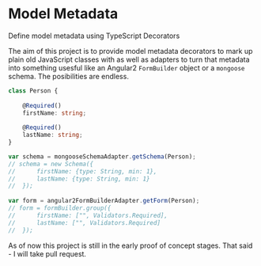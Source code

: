 # Model Metadata
Define model metadata using TypeScript Decorators

The aim of this project is to provide model metadata decorators to 
mark up plain old JavaScript classes with as well as adapters to
turn that metadata into something usesful like an Angular2 `FormBuilder`
object or a `mongoose` schema. The posibilities are endless.

```ts
class Person {
	
	@Required()
	firstName: string;
	
	@Required()
	lastName: string;
}
```

```ts
var schema = mongooseSchemaAdapter.getSchema(Person);
// schema = new Schema({
//		firstName: {type: String, min: 1},
//		lastName: {type: String, min: 1} 
//	});
	
var form = angular2FormBuilderAdapter.getForm(Person);
// form = formBuilder.group({
//		firstName: ["", Validators.Required],
//		lastName: ["", Validators.Required]		
//	});
```

As of now this project is still in the early proof of concept stages.
That said - I will take pull request.